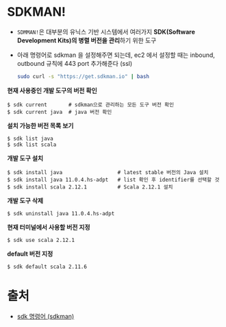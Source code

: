 # SDKMAN!

- `SDMMAN!`은 대부분의 유닉스 기반 시스템에서 여러가지 **SDK(Software Development Kits)의 병렬 버전을 관리**하기 위한 도구

- 아래 명령어로 sdkman 을 설정해주면 되는데, ec2 에서 설정할 때는 inbound, outbound 규칙에 443 port 추가해준다 (ssl)

  ```sh
  sudo curl -s "https://get.sdkman.io" | bash
  ```

  
**현재 사용중인 개발 도구의 버전 확인**

```
$ sdk current       # sdkman으로 관리하는 모든 도구 버전 확인
$ sdk current java  # java 버전 확인
```

  **설치 가능한 버전 목록 보기**

```
$ sdk list java
$ sdk list scala
```

  **개발 도구 설치**

  ```
$ sdk install java                  # latest stable 버전의 Java 설치
  $ sdk install java 11.0.4.hs-adpt   # list 확인 후 identifier를 선택할 것
$ sdk install scala 2.12.1          # Scala 2.12.1 설치
  ```

  **개발 도구 삭제**

  ```
$ sdk uninstall java 11.0.4.hs-adpt
  ```

  **현재 터미널에서 사용할 버전 지정**

  ```
$ sdk use scala 2.12.1
  ```

  **default 버전 지정**

  ```
  $ sdk default scala 2.11.6
  ```



# 출처

- [sdk 명령어 (sdkman)](https://johngrib.github.io/wiki/sdkman/)

